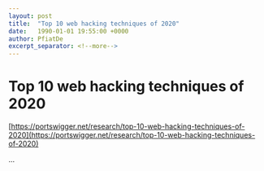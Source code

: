 ```yaml
---
layout: post
title:  "Top 10 web hacking techniques of 2020"
date:   1990-01-01 19:55:00 +0000
author: PfiatDe
excerpt_separator: <!--more-->
---
```


# Top 10 web hacking techniques of 2020

[https://portswigger.net/research/top-10-web-hacking-techniques-of-2020](https://portswigger.net/research/top-10-web-hacking-techniques-of-2020)

...
<!--more-->
